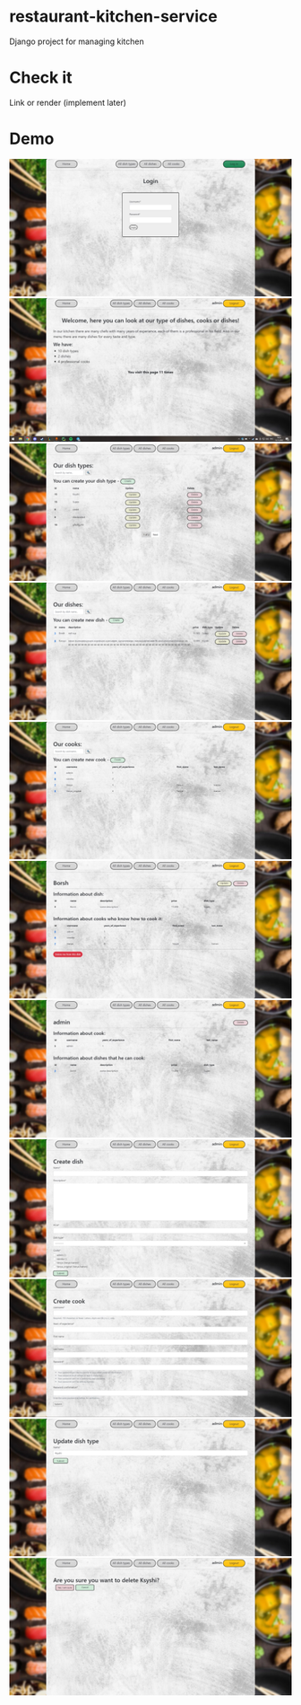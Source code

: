 # restaurant-kitchen-service
Django project for managing kitchen

# Check it
Link or render (implement later)

# Demo
![](static\screenshots_pages\login.jpg)
![](static\screenshots_pages\home_page.jpg)
![](static\screenshots_pages\dish_types.jpg)
![](static\screenshots_pages\dishes.jpg)
![](static\screenshots_pages\cooks.jpg)
![](static\screenshots_pages\dish_detail.jpg)
![](static\screenshots_pages\cook_detail.jpg)
![](static\screenshots_pages\dish_create.jpg)
![](static\screenshots_pages\cook_create.jpg)
![](static\screenshots_pages\update_dish_type.jpg)
![](static\screenshots_pages\delete_dish_type.jpg)
